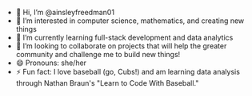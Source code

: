 - 👋 Hi, I’m @ainsleyfreedman01
- 👀 I’m interested in computer science, mathematics, and creating new things
- 🌱 I’m currently learning full-stack development and data analytics
- 💞️ I’m looking to collaborate on projects that will help the greater community and challenge me to build new things!
- 😄 Pronouns: she/her
- ⚡ Fun fact: I love baseball (go, Cubs!) and am learning data analysis through Nathan Braun's "Learn to Code With Baseball."
